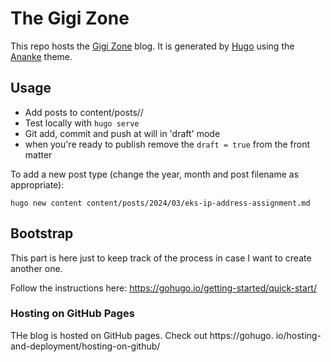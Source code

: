 # The Gigi Zone

This repo hosts the [Gigi Zone](https://the-gigi.github.io/gigi-zone/) blog. It is generated
by [Hugo](https://gohugo.io/) using the [Ananke](https://themes.gohugo.io/themes/gohugo-theme-ananke/) theme.

## Usage

- Add posts to content/posts/<year>/<month>
- Test locally with `hugo serve`
- Git add, commit and push at will in 'draft' mode
- when you're ready to publish remove the `draft = true` from the front matter

To add a new post type (change the year, month and post filename as appropriate):
```
hugo new content content/posts/2024/03/eks-ip-address-assignment.md
```

## Bootstrap

This part is here just to keep track of the process in case I want to create another one.

Follow the instructions here:
https://gohugo.io/getting-started/quick-start/

### Hosting on GitHub Pages

THe blog is hosted on GitHub pages. Check out https://gohugo.
io/hosting-and-deployment/hosting-on-github/ 






